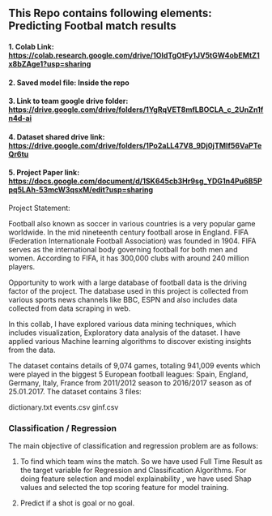 ## This Repo contains following elements: Predicting Footbal match results
#### 1. Colab Link: https://colab.research.google.com/drive/1OIdTgOtFy1JV5tGW4obEMtZ1x8bZAge1?usp=sharing
#### 2. Saved model file: Inside the repo
#### 3. Link to team google drive folder: https://drive.google.com/drive/folders/1YgRqVET8mfLBOCLA_c_2UnZn1fn4d-ai
#### 4. Dataset shared drive link: https://drive.google.com/drive/folders/1Po2aLL47V8_9Dj0jTMIf56VaPTeQr6tu
#### 5. Project Paper link: https://docs.google.com/document/d/1SK645cb3Hr9sg_YDG1n4Pu6B5Ppq5LAh-53mcW3qsxM/edit?usp=sharing

Project Statement:

Football also known as soccer in various countries is a very popular game worldwide. In the mid nineteenth century football arose in England. FIFA (Federation Internationale Football Association) was founded in 1904. FIFA serves as the international body governing football for both men and women. According to FIFA, it has 300,000 clubs with around 240 million players.

Opportunity to work with a large database of football data is the driving factor of the project. The database used in this project is collected from various sports news channels like BBC, ESPN and also includes data collected from data scraping in web.

In this collab, I have explored various data mining techniques, which includes visualization, Exploratory data analysis of the dataset. I have applied various Machine learning algorithms to discover existing insights from the data.

The dataset contains details of 9,074 games, totaling 941,009 events which were played in the biggest 5 European football leagues: Spain, England, Germany, Italy, France from 2011/2012 season to 2016/2017 season as of 25.01.2017.
The dataset contains 3 files:

dictionary.txt
events.csv
ginf.csv

### Classification / Regression
The main objective of classification and regression problem are as follows:

1. To find which team wins the match. So we have used Full Time Result as the target variable for Regression and Classification Algorithms. For doing feature selection and model explainability , we have used Shap values and selected the top scoring feature for model training.

2. Predict if a shot is goal or no goal.
